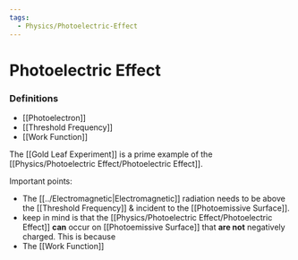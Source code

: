 ```yaml
---
tags:
  - Physics/Photoelectric-Effect
---
```

# Photoelectric Effect

### Definitions
- [[Photoelectron]]
- [[Threshold Frequency]]
- [[Work Function]]

The [[Gold Leaf Experiment]] is a prime example of the [[Physics/Photoelectric Effect/Photoelectric Effect]].

Important points:
- The [[../Electromagnetic|Electromagnetic]] radiation needs to be above the [[Threshold Frequency]] & incident to the [[Photoemissive Surface]].
- keep in mind is that the [[Physics/Photoelectric Effect/Photoelectric Effect]] **can** occur on [[Photoemissive Surface]] that **are not** negatively charged. This is because
- The [[Work Function]]